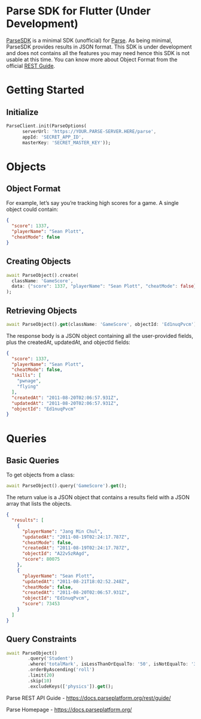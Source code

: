 # Parse SDK for Flutter (Under Development)

[ParseSDK](https://github.com/2shrestha22/parse_flutter) is a minimal SDK (unofficial) for [Parse](https://docs.parseplatform.org/).
As being minimal, ParseSDK provides results in JSON format. This SDK is under development and does not contains all the features you may need hence this SDK is not usable at this time.
You can know more about Object Format from the official [REST Guide](https://docs.parseplatform.org/rest/guide/).

# Getting Started

## Initialize

```dart
ParseClient.init(ParseOptions(
      serverUrl: 'https://YOUR.PARSE-SERVER.HERE/parse',
      appId: 'SECRET_APP_ID',
      masterKey: 'SECRET_MASTER_KEY'));
```
# Objects

## Object Format
For example, let’s say you’re tracking high scores for a game. A single object could contain:
```json
{
  "score": 1337,
  "playerName": "Sean Plott",
  "cheatMode": false
}
```

## Creating Objects
```dart
await ParseObject().create(
  className: 'GameScore',
  data: {"score": 1337, "playerName": "Sean Plott", "cheatMode": false},
);
```

## Retrieving Objects
```dart
await ParseObject().get(className: 'GameScore', objectId: 'Ed1nuqPvcm');
```
The response body is a JSON object containing all the user-provided fields, plus the createdAt, updatedAt, and objectId fields:

```json
{
  "score": 1337,
  "playerName": "Sean Plott",
  "cheatMode": false,
  "skills": [
    "pwnage",
    "flying"
  ],
  "createdAt": "2011-08-20T02:06:57.931Z",
  "updatedAt": "2011-08-20T02:06:57.931Z",
  "objectId": "Ed1nuqPvcm"
}
```
# Queries
## Basic Queries
To get objects from a class:
```dart
await ParseObject().query('GameScore').get();
```
The return value is a JSON object that contains a results field with a JSON array that lists the objects.
```json
{
  "results": [
    {
      "playerName": "Jang Min Chul",
      "updatedAt": "2011-08-19T02:24:17.787Z",
      "cheatMode": false,
      "createdAt": "2011-08-19T02:24:17.787Z",
      "objectId": "A22v5zRAgd",
      "score": 80075
    },
    {
      "playerName": "Sean Plott",
      "updatedAt": "2011-08-21T18:02:52.248Z",
      "cheatMode": false,
      "createdAt": "2011-08-20T02:06:57.931Z",
      "objectId": "Ed1nuqPvcm",
      "score": 73453
    }
  ]
}
```

## Query Constraints
```dart
await ParseObject()
        .query('Student')
        .where('totalMark', isLessThanOrEqualTo: '50', isNotEqualTo: '35')
        .orderByAscending('roll')
        .limit(20)
        .skip(10)
        .excludeKeys(['physics']).get();
```

Parse REST API Guide - https://docs.parseplatform.org/rest/guide/

Parse Homepage - https://docs.parseplatform.org/
